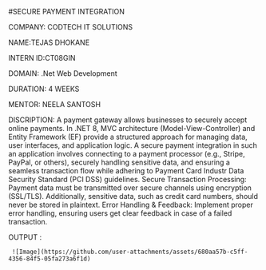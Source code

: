 #SECURE PAYMENT INTEGRATION

COMPANY: CODTECH IT SOLUTIONS

NAME:TEJAS DHOKANE

INTERN ID:CT08GIN

DOMAIN: .Net Web Development

DURATION: 4 WEEKS

MENTOR: NEELA SANTOSH

DISCRIPTION: A payment gateway allows businesses to securely accept online payments. In .NET 8, MVC architecture (Model-View-Controller) and Entity Framework (EF) provide a 
            structured approach for managing data, user interfaces, and application logic. A secure payment integration in such an application involves connecting to a payment 
            processor (e.g., Stripe, PayPal, or others), securely handling sensitive data, and ensuring a seamless transaction flow while adhering to Payment Card Industr Data 
            Security Standard (PCI DSS) guidelines.
            Secure Transaction Processing: Payment data must be transmitted over secure channels using encryption (SSL/TLS). Additionally, sensitive data, such as credit card 
            numbers, should never be stored in plaintext.
            Error Handling & Feedback: Implement proper error handling, ensuring users get clear feedback in case of a failed transaction.

OUTPUT : 

     ![Image](https://github.com/user-attachments/assets/680aa57b-c5ff-4356-84f5-05fa273a6f1d)
 


 
